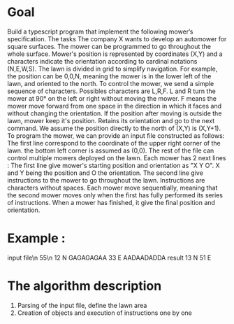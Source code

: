 # Goal
Build a typescript program that implement the following mower’s specification. The tasks
The company X wants to develop an automower for square surfaces.
The mower can be programmed to go throughout the whole surface. Mower's position is represented by coordinates (X,Y) and a characters indicate the orientation according to cardinal notations (N,E,W,S).
The lawn is divided in grid to simplify navigation.
For example, the position can be 0,0,N, meaning the mower is in the lower left of the lawn, and oriented to the north.
To control the mower, we send a simple sequence of characters. Possibles characters are L,R,F. L and R turn the mower at 90° on the left or right without moving the mower. F means the mower move forward from one space in the direction in which it faces and without changing the orientation.
If the position after moving is outside the lawn, mower keep it's position. Retains its orientation and go to the next command.
We assume the position directly to the north of (X,Y) is (X,Y+1).
To program the mower, we can provide an input file constructed as follows:
The first line correspond to the coordinate of the upper right corner of the lawn. the bottom left corner is assumed as (0,0).
The rest of the file can control multiple mowers deployed on the lawn. Each mower has 2 next lines :
The first line give mower's starting position and orientation as "X Y O". X and Y being the position and O the orientation.
The second line give instructions to the mower to go throughout the lawn. Instructions are characters without spaces.
Each mower move sequentially, meaning that the second mower moves only when the first has fully performed its series of instructions.
When a mower has finished, it give the final position and orientation.

# Example :
input file\n
55\n
12 N GAGAGAGAA 
33 E AADAADADDA 
result
13 N
51 E

# The algorithm description
1. Parsing of the input file, define the lawn area
2. Creation of objects and execution of instructions one by one